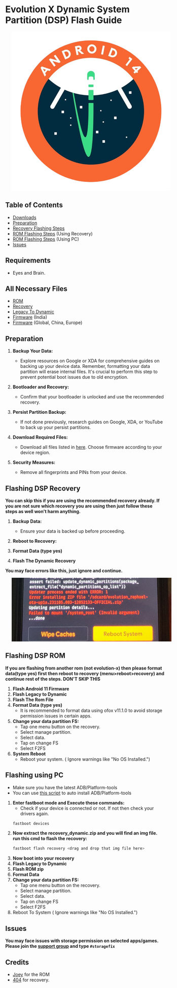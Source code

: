 # Evolution X Dynamic System Partition (DSP) Flash Guide
<p align="center">
  <img src="assets/a14_logo.png" alt="a14_logo.png" style="margin-left: 20px;">
</p>

## Table of Contents

- [Downloads](#all-necessary-files)
- [Preparation](#preparation)
- [Recovery Flashing Steps](#flashing-dsp-recovery)
- [ROM Flashing Steps](#flashing-dsp-rom) (Using Recovery)
- [ROM Flashing Steps](#flashing-using-pc) (Using PC)
- [Issues](#issues)

## Requirements
- Eyes and Brain.

## All Necessary Files
- [ROM](https://evolution-x.org/device/raphael)
- [Recovery](files/recovery_dynamic.zip?raw=true)
- [Legacy To Dynamic](files/legacy_to_dynamic.zip?raw=true)
- [Firmware](https://xiaomifirmwareupdater.com/firmware/raphaelin/stable/V12.5.1.0.RFKINXM/) (India)
- [Firmware](https://xiaomifirmwareupdater.com/firmware/raphael/) (Global, China, Europe)


## Preparation

1. **Backup Your Data:**
   - Explore resources on Google or XDA for comprehensive guides on backing up your device data. Remember, formatting your data partition will erase internal files. It's crucial to perform this step to prevent potential boot issues due to old encryption.

2. **Bootloader and Recovery:**
   - Confirm that your bootloader is unlocked and use the recommended recovery.
   
3. **Persist Partition Backup:**
   - If not done previously, research guides on Google, XDA, or YouTube to back up your persist partitions.

4. **Download Required Files:**
   - Download all files listed in [here](#all-necessary-files). Choose firmware according to your device region. 

5. **Security Measures:**
   - Remove all fingerprints and PINs from your device.


## Flashing DSP Recovery
**You can skip this if you are using the recommended recovery already. If you are not sure which recovery you are using then just follow these steps as well won't harm anything.**

1. **Backup Data:**
   - Ensure your data is backed up before proceeding.

2. **Reboot to Recovery:**
3. **Format Data (type yes)**
4. **Flash The Dynamic Recovery**

**You may face errors like this, just ignore and continue.**
<p align="center">
  <img src="assets/system_root_error.jpg" alt="system_root_error.jpg" style="margin-left: 20px;">
</p>

## Flashing DSP ROM
**If you are flashing from another rom (not evolution-x) then please format data(type yes) first then reboot to recovery (menu>reboot>recovery) and continue rest of the steps. DON'T SKIP THIS**
1. **Flash Android 11 Firmware**
2. **Flash Legacy to Dynamic**
3. **Flash The Rom File**
4. **Format Data (type yes)**
   - It is recommended to format data using ofox v11.1.0 to avoid storage permission issues in certain apps.
5. **Change your data partition FS:**
   - Tap one menu button on the recovery.
   - Select manage partition.
   - Select data.
   - Tap on change FS
   - Select F2FS
6. **System Reboot**
   - Reboot your system. ( Ignore warnings like "No OS Installed.")
 

## Flashing using PC

- Make sure you have the latest ADB/Platform-tools
- You can use [this script](https://github.com/A7E28/AdbInstaller) to auto install ADB/Platform-tools

1. **Enter fastboot mode and Execute these commands:**
   - Check if your device is connected or not. If not then check your drivers again.
   ```bash
   fastboot devices
2. **Now  extract the recovery_dynamic.zip and you will find an img file. run this cmd to flash the recovery:**
   ```bash
   fastboot flash recovery <drag and drop that img file here>
3. **Now boot into your recovery**
4. **Flash Legacy to Dynamic**
5. **Flash ROM zip**
6. **Format Data**
7. **Change your data partition FS:**
   - Tap one menu button on the recovery.
   - Select manage partition.
   - Select data.
   - Tap on change FS
   - Select F2FS
8. Reboot To System ( Ignore warnings like "No OS Installed.")

## Issues
**You may face issues with storage permission on selected apps/games. Please join the [support group](https://t.me/EvolutionXRaphael_v2) and type `#storagefix`** 

## Credits
- [Joey](https://t.me/shaughzam) for the ROM
- [404](https://t.me/Laz_man) for recovery.

